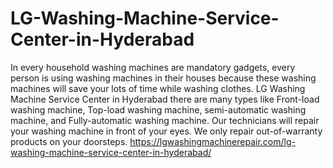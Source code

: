 # LG-Washing-Machine-Service-Center-in-Hyderabad
In every household washing machines are mandatory gadgets, every person is using washing machines in their houses because these washing machines will save your lots of time while washing clothes. LG Washing Machine Service Center in Hyderabad there are many types like Front-load washing machine, Top-load washing machine, semi-automatic washing machine, and Fully-automatic washing machine. Our technicians will repair your washing machine in front of your eyes. We only repair out-of-warranty products on your doorsteps.  https://lgwashingmachinerepair.com/lg-washing-machine-service-center-in-hyderabad/
